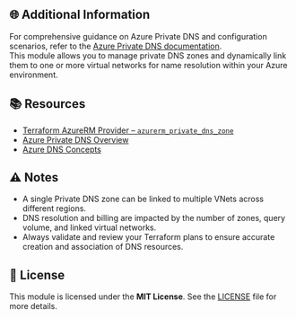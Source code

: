 ## 🌐 Additional Information  

For comprehensive guidance on Azure Private DNS and configuration scenarios, refer to the [Azure Private DNS documentation](https://learn.microsoft.com/en-us/azure/dns/private-dns-overview/).  
This module allows you to manage private DNS zones and dynamically link them to one or more virtual networks for name resolution within your Azure environment.

## 📚 Resources  

- [Terraform AzureRM Provider – `azurerm_private_dns_zone`](https://registry.terraform.io/providers/hashicorp/azurerm/latest/docs/resources/private_dns_zone)  
- [Azure Private DNS Overview](https://learn.microsoft.com/en-us/azure/dns/private-dns-overview)  
- [Azure DNS Concepts](https://learn.microsoft.com/en-us/azure/dns/dns-overview)

## ⚠️ Notes  

- A single Private DNS zone can be linked to multiple VNets across different regions.
- DNS resolution and billing are impacted by the number of zones, query volume, and linked virtual networks.
- Always validate and review your Terraform plans to ensure accurate creation and association of DNS resources.

## 🧾 License  

This module is licensed under the **MIT License**. See the [LICENSE](./LICENSE) file for more details.
